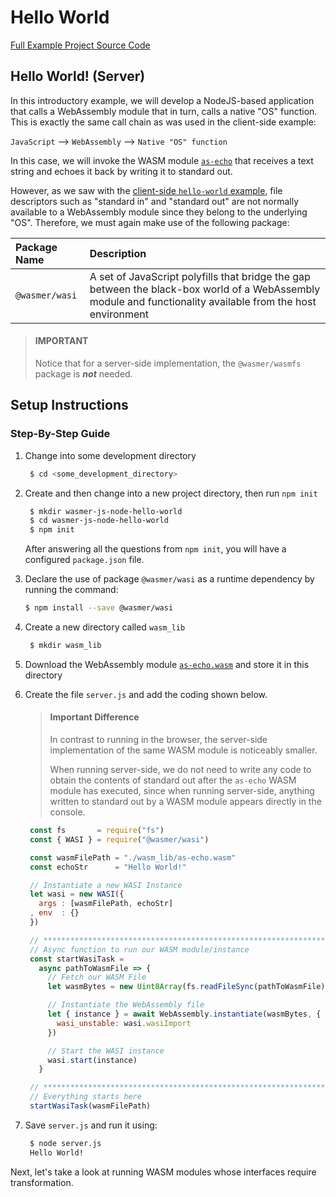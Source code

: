 # Hello World

[Full Example Project Source Code](https://github.com/wasmerio/docs.wasmer.io/tree/master/docs/wasmer-js/server/examples/hello-world)

## Hello World! \(Server\)

In this introductory example, we will develop a NodeJS-based application that calls a WebAssembly module that in turn, calls a native "OS" function. This is exactly the same call chain as was used in the client-side example:

`JavaScript` --&gt; `WebAssembly` --&gt; `Native "OS" function`

In this case, we will invoke the WASM module [`as-echo`](https://github.com/torch2424/as-echo) that receives a text string and echoes it back by writing it to standard out.

However, as we saw with the [client-side `hello-world` example](https://github.com/wasmerio/docs.wasmer.io/tree/ca2c9145ea511f3c00439b180be82cc5197a177f/docs/wasmer-js/client/examples/hello-world/wasmer-js-client-hello-world/README.md), file descriptors such as "standard in" and "standard out" are not normally available to a WebAssembly module since they belong to the underlying "OS". Therefore, we must again make use of the following package:

| Package Name | Description |
| :--- | :--- |
| `@wasmer/wasi` | A set of JavaScript polyfills that bridge the gap between the black-box world of a WebAssembly module and functionality available from the host environment |

> #### IMPORTANT
>
> Notice that for a server-side implementation, the `@wasmer/wasmfs` package is _**not**_ needed.

## Setup Instructions

### Step-By-Step Guide

1. Change into some development directory

   ```bash
    $ cd <some_development_directory>
   ```

2. Create and then change into a new project directory, then run `npm init`

   ```bash
    $ mkdir wasmer-js-node-hello-world
    $ cd wasmer-js-node-hello-world
    $ npm init
   ```

   After answering all the questions from `npm init`, you will have a configured `package.json` file.

3. Declare the use of package `@wasmer/wasi` as a runtime dependency by running the command:

   ```bash
   $ npm install --save @wasmer/wasi
   ```

4. Create a new directory called `wasm_lib`

   ```bash
    $ mkdir wasm_lib
   ```

5. Download the WebAssembly module [`as-echo.wasm`](https://github.com/wasmerio/docs.wasmer.io/raw/master/docs/wasmer-js/wasm_lib/as-echo.wasm) and store it in this directory
6. Create the file `server.js` and add the coding shown below.

   > #### Important Difference
   >
   > In contrast to running in the browser, the server-side implementation of the same WASM module is noticeably smaller.
   >
   > When running server-side, we do not need to write any code to obtain the contents of standard out after the `as-echo` WASM module has executed, since when running server-side, anything written to standard out by a WASM module appears directly in the console.

   ```javascript
    const fs       = require("fs")
    const { WASI } = require("@wasmer/wasi")

    const wasmFilePath = "./wasm_lib/as-echo.wasm"
    const echoStr      = "Hello World!"

    // Instantiate a new WASI Instance
    let wasi = new WASI({
      args : [wasmFilePath, echoStr]
    , env  : {}
    })

    // *****************************************************************************
    // Async function to run our WASM module/instance
    const startWasiTask =
      async pathToWasmFile => {
        // Fetch our WASM File
        let wasmBytes = new Uint8Array(fs.readFileSync(pathToWasmFile)).buffer

        // Instantiate the WebAssembly file
        let { instance } = await WebAssembly.instantiate(wasmBytes, {
          wasi_unstable: wasi.wasiImport
        })

        // Start the WASI instance
        wasi.start(instance)
      }

    // *****************************************************************************
    // Everything starts here
    startWasiTask(wasmFilePath)
   ```

7. Save `server.js` and run it using:

   ```bash
    $ node server.js
    Hello World!
   ```

Next, let's take a look at running WASM modules whose interfaces require transformation.
